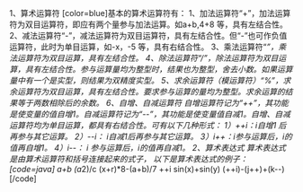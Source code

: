 1、算术运算符
[color=blue]基本的算术运算符有：
1、加法运算符“+”，加法运算符为双目运算符，即应有两个量参与加法运算。如a+b,4+8 等，具有左结合性。
2、减法运算符“-”，减法运算符为双目运算符，具有左结合性。但“-”也可作负值运算符，此时为单目运算，如-x，-5 等，具有右结合性。
3、乘法运算符“*”，乘法运算符为双目运算，具有左结合性。
4、除法运算符“/”，除法运算符为双目运算，具有左结合性。参与运算量均为整型时，结果也为整型，舍去小数。如果运算量中有一个是实型，则结果为双精度实型。
5、求余运算符（模运算符）“%”，求余运算符为双目运算，具有左结合性。要求参与运算的量均为整型。求余运算的结果等于两数相除后的余数。
6、自增、自减运算符
自增运算符记为“++”，其功能是使变量的值自增1。自减运算符记为“--”，其功能是使变量值自减1。自增、自减运算符均为单目运算，都具有右结合性。可有以下几种形式：
1）++i：i自增1 后再参与其它运算。
2）--i： i自减1后再参与其它运算。
3）i++：i参与运算后，i的值再自增1。
4）i--： i 参与运算后，i的值再自减1。
2、算术表达式
算术表达式是由算术运算符和括号连接起来的式子， 以下是算术表达式的例子：
[code=java]
a+b (a*2)/c (x+r)*8-(a+b)/7 ++i sin(x)+sin(y) (++i)-(j++)+(k--)
[/code]